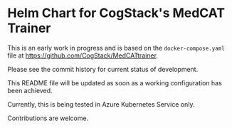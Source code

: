 # Helm Chart for CogStack's MedCAT Trainer

This is an early work in progress and is based on the `docker-compose.yaml` file
at <https://github.com/CogStack/MedCATtrainer>.

Please see the commit history for current status of development.

This README file will be updated as soon as a working configuration has been
achieved.

Currently, this is being tested in Azure Kubernetes Service only.

Contributions are welcome.
